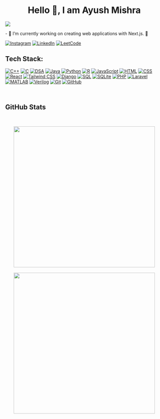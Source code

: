 
 <h1 align="center"><b>Hello 👋, I am Ayush Mishra</b></h1> 
<p align="left"> <img src="https://komarev.com/ghpvc/?username=Ayush-07-Mishra&label=Profile%20views&color=0e75b6&style=flat" /> </p>
- 🔭 I’m currently working on creating web applications with Next.js. 🚀


[![Instagram](https://img.shields.io/badge/Instagram-%23E4405F.svg?logo=Instagram&logoColor=white)](https://www.instagram.com/ayushmishra312004) [![LinkedIn](https://img.shields.io/badge/LinkedIn-%230077B5.svg?logo=linkedin&logoColor=white)]([https://www.linkedin.com/in/ayush-mishra](https://www.linkedin.com/in/ayush-mishra07/)) [![LeetCode](https://img.shields.io/badge/LeetCode-%23FFA116.svg?logo=leetcode&logoColor=white)](https://leetcode.com/u/Ayush_Mishra07/)


##  Tech Stack:
[![C++](https://img.shields.io/badge/c++-%2300599C.svg?style=for-the-badge&logo=c%2B%2B&logoColor=white)](https://en.wikipedia.org/wiki/C%2B%2B)
[![C](https://img.shields.io/badge/c-%2300599C.svg?style=for-the-badge&logo=c&logoColor=white)](https://en.wikipedia.org/wiki/C_(programming_language))
[![DSA](https://img.shields.io/badge/-DSA-007ACC?style=flat-square)](https://en.wikipedia.org/wiki/Data_structures_and_algorithms)
[![Java](https://img.shields.io/badge/java-%23ED8B00.svg?style=for-the-badge&logo=java&logoColor=white)](https://www.java.com/)
[![Python](https://img.shields.io/badge/python-3670A0?style=for-the-badge&logo=python&logoColor=ffdd54)](https://www.python.org/)
[![R](https://img.shields.io/badge/r-%23276DC3.svg?style=for-the-badge&logo=r&logoColor=white)](https://www.r-project.org/)
[![JavaScript](https://img.shields.io/badge/javascript-%23323330.svg?style=for-the-badge&logo=javascript&logoColor=%23F7DF1E)](https://developer.mozilla.org/en-US/docs/Web/JavaScript)
[![HTML](https://img.shields.io/badge/HTML-239120?style=for-the-badge&logo=html5&logoColor=white&labelColor=E34F26&color=E34F26)](https://developer.mozilla.org/en-US/docs/Web/HTML)
[![CSS](https://img.shields.io/badge/CSS-239120?style=for-the-badge&logo=css3&logoColor=white&labelColor=1572B6&color=1572B6)](https://developer.mozilla.org/en-US/docs/Web/CSS)
[![React](https://img.shields.io/badge/React-61DAFB?style=for-the-badge&logo=react&logoColor=white&labelColor=000000&color=000000)](https://reactjs.org/)
[![Tailwind CSS](https://img.shields.io/badge/-Tailwind_CSS-38B2AC?style=flat-square&logo=Tailwind%20CSS&logoColor=white)](https://tailwindcss.com/)
[![Django](https://img.shields.io/badge/-Django-092E20?style=flat-square&logo=Django&logoColor=white)](https://www.djangoproject.com/)
[![SQL](https://img.shields.io/badge/-SQL-4479A1?style=flat-square&logo=MySQL&logoColor=white)](https://en.wikipedia.org/wiki/SQL)
[![SQLite](https://img.shields.io/badge/-SQLite-003B57?style=flat-square&logo=SQLite&logoColor=white)](https://www.sqlite.org/index.html)
[![PHP](https://img.shields.io/badge/-PHP-777BB4?style=flat-square&logo=PHP&logoColor=white)](https://www.php.net/)
[![Laravel](https://img.shields.io/badge/-Laravel-FF2D20?style=flat-square&logo=Laravel&logoColor=white)](https://laravel.com/)
[![MATLAB](https://img.shields.io/badge/-MATLAB-0076A8?style=flat-square&logo=MathWorks&logoColor=white)](https://www.mathworks.com/products/matlab.html)
[![Verilog](https://img.shields.io/badge/-Verilog-4D4D4D?style=flat-square&logo=Verilog&logoColor=white)](https://en.wikipedia.org/wiki/Verilog)
[![Git](https://img.shields.io/badge/Git-F05032?style=for-the-badge&logo=git&logoColor=white&labelColor=F05032)](https://git-scm.com/)
[![GitHub](https://img.shields.io/badge/GitHub-181717?style=for-the-badge&logo=github&logoColor=white&labelColor=181717)](https://github.com/)


<br>

## GitHub Stats
<br>
<p align="center">

<img src="https://github-readme-streak-stats.herokuapp.com/?user=Ayush-07-Mishra&theme=blue-green&hide_border=true" max-width="100%" width="450px">
<br>
<br>
<img src="https://github-readme-stats.vercel.app/api/top-langs/?username=Ayush-07-Mishra&layout=compact&theme=blue-green&hide_border=true" max-width="100%" width="450px">
</p>
